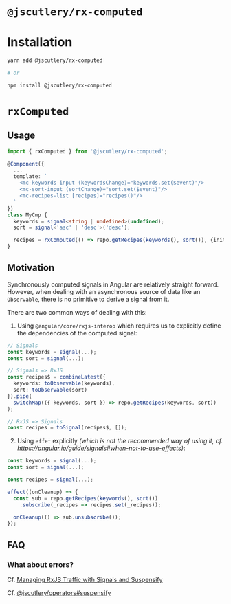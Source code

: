 # `@jscutlery/rx-computed`

# Installation

```sh
yarn add @jscutlery/rx-computed

# or

npm install @jscutlery/rx-computed
```

# `rxComputed`

## Usage
```typescript
import { rxComputed } from '@jscutlery/rx-computed';

@Component({
  ...
  template: `
    <mc-keywords-input (keywordsChange)="keywords.set($event)"/>
    <mc-sort-input (sortChange)="sort.set($event)"/>
    <mc-recipes-list [recipes]="recipes()"/>
  `
})
class MyCmp {
  keywords = signal<string | undefined>(undefined);
  sort = signal<'asc' | 'desc'>('desc');

  recipes = rxComputed(() => repo.getRecipes(keywords(), sort()), {initialValue: []});
}
```

## Motivation

Synchronously computed signals in Angular are relatively straight forward.  However, when dealing with an asynchronous source of data like an `Observable`, there is no primitive to derive a signal from it.

There are two common ways of dealing with this:

1. Using `@angular/core/rxjs-interop` which requires us to explicitly define the dependencies of the computed signal:

```typescript
// Signals
const keywords = signal(...);
const sort = signal(...);

// Signals => RxJS
const recipes$ = combineLatest({
  keywords: toObservable(keywords),
  sort: toObservable(sort)
}).pipe(
  switchMap(({ keywords, sort }) => repo.getRecipes(keywords, sort))
);

// RxJS => Signals
const recipes = toSignal(recipes$, []);
```

2. Using `effet` explicitly _(which is not the recommended way of using it, cf. https://angular.io/guide/signals#when-not-to-use-effects)_:

```typescript
const keywords = signal(...);
const sort = signal(...);

const recipes = signal(...);

effect((onCleanup) => {
  const sub = repo.getRecipes(keywords(), sort())
    .subscribe(_recipes => recipes.set(_recipes));

  onCleanup(() => sub.unsubscribe());
});
```

## FAQ

### What about errors?

Cf. [Managing RxJS Traffic with Signals and Suspensify](https://marmicode.io/blog/managing-rxjs-traffic-with-signals)

Cf. [@jscutlery/operators#suspensify](../operators/README.md#suspensify)